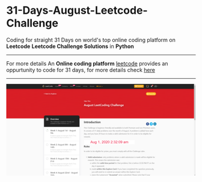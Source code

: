 # 31-Days-August-Leetcode-Challenge
Coding for straight 31 Days on world's top online coding platform on **Leetcode**
**Leetcode Challenge Solutions** in **Python**

- - - - - - - - - - - - - - - - - - - - - - - - - - - - - - - - - - - - - - - - - - - - - - - - - - - - - - - - - - - - - - - - -


For more details An **Online coding platform** [leetcode](https://leetcode.com/) provides an oppurtunity to code for 31 days,
for more details check [here](https://leetcode.com/explore/challenge/card/august-leetcoding-challenge/)


- - - - - - - - - - - - - - - - - - - - - - - - - - - - - - - - - - - - - - - - - - - - - - - - - - - - - - - - - - - - - - - - -

![Leetcode 31 Days August Leetcode](https://github.com/Gangadharbhuvan/31-Days-August-Leetcode-Challenge/blob/master/31%20Days%20August%20Leetcode%20Challenge.png)
